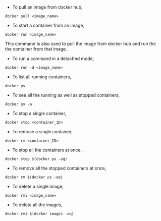 *  To pull an image from docker hub,

```
docker pull <image_name>
```

* To start a container from an image,

```
docker run <image_name>
```
This command is also used to pull the image from docker hub and run the the container from that image.

* To run a command in a detached mode,

```
docker run -d <image_name>
```

* To list all running containers,

```
docker ps
```

* To see all the running as well as stopped containers,

```
docker ps -a 
```

* To stop a single container,

```
docker stop <container_ID>
```

* To remove a single container,

```
docker rm <container_ID>
```

* To stop all the containers at once,

```
docker stop $(docker ps -aq)
```

* To remove all the stopped containers at once,

```
docker rm $(docker ps -aq)
```

* To delete a single image,

```
docker rmi <image_name>
```

* To delete all the images,

```
docker rmi $(docker images -aq)
```
